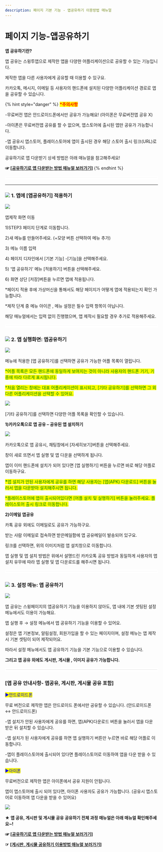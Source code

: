 ```yaml
---
description: 페이지 기본 기능 - 앱공유하기 이용방법 매뉴얼
---
```


# 페이지 기능-앱공유하기

**앱 공유하기란?**

앱 공유는 스윙투앱으로 제작한 앱을 다양한 어플리케이션으로 공유할 수 있는 기능입니다.

제작한 앱을 다른 사용자에게 공유할 때 이용할 수 있구요.

카카오톡, 메시지, 이메일 등 사용자의 핸드폰에 설치된 다양한 어플리케이션 경로로 앱을 공유할 수 있습니다.

{% hint style="danger" %}
<mark style="color:red;">**\*주의사항**</mark>

\-무료버전 앱은 안드로이드폰에서만 공유가 가능해요! (아이폰은 무료버전앱 공유 X)

\-아이폰은 무료버전앱 공유를 할 수 없으며, 앱스토어에 출시된 앱만 공유가 가능합니다.

\-앱 공유시 앱스토어, 플레이스토어에 앱이 출시된 경우 해당 스토어 출시 링크(URL)로 이동합니다.

공유하기로 앱 다운받기 상세 방법은 아래 매뉴얼을 참고해주세요!

**☞ \[**[**공유하기로 앱 다운받는 방법 매뉴얼 보러가기\]**](https://wp.swing2app.co.kr/documentation/appoperation/share-app/)
{% endhint %}

![](../../../.gitbook/assets/수평성.PNG)

***

### ![](https://wp.swing2app.co.kr/wp-content/uploads/2018/09/%EB%8B%A8%EB%9D%BD1-1.png) **1. 앱에 \[앱공유하기] 적용하기**

![](https://wp.swing2app.co.kr/wp-content/uploads/2022/07/%EC%95%B1%EA%B3%B5%EC%9C%A0%ED%95%98%EA%B8%B0-1.png)

앱제작 화면 이동

1\)STEP3 페이지 단계로 이동합니다.

2\)새 메뉴를 만들어주세요. (+모양 버튼 선택하여 메뉴 추가)

3\) 메뉴 이름 입력

4\) 페이지 디자인에서 \[기본 기능] -\[기능]을 선택해주세요.&#x20;

5\) ‘앱 공유하기’ 메뉴 \[적용하기] 버튼을 선택해주세요.

6\) 화면 상단 \[저장]버튼을 누르면 앱에 적용됩니다.

\*페이지 적용 후에 가상머신을 통해서도 해당 페이지가 어떻게 앱에 적용되는지 확인 가능합니다.

\*제작 단계 중 메뉴 아이콘 , 메뉴 설정은 필수 입력 항목이 아닙니다.

해당 매뉴얼에서는 입력 없이 진행했으며, 앱 제작시 필요할 경우 추가로 적용해주세요.

![](../../../.gitbook/assets/수평성.PNG)

### ![](https://wp.swing2app.co.kr/wp-content/uploads/2018/09/%EB%8B%A8%EB%9D%BD1-1.png) **2. 앱 실행화면: 앱공유하기**

![](https://wp.swing2app.co.kr/wp-content/uploads/2022/07/%EC%8A%A4%EC%9C%99%ED%8E%98%EC%9D%B4%EC%A7%80-%EC%95%B1%EA%B3%B5%EC%9C%A0%ED%95%98%EA%B8%B02.png)

메뉴에 적용한 \[앱 공유하기]를 선택하면 공유가 가능한 어플 목록이 열립니다.

<mark style="color:green;">\*어플 목록은 모든 핸드폰에 동일하게 보여지는 것이 아니라 사용자의 핸드폰 기기, 기종에 따라 다르게 표시됩니다.</mark>

<mark style="color:green;">\*처음 열리는 창에는 대표 어플리케이션이 표시되고, \[기타 공유하기]를 선택하면 그 외 다른 어플리케이션을 선택할 수 있어요.</mark>



![](https://wp.swing2app.co.kr/wp-content/uploads/2019/06/%EC%8A%A4%EC%9C%99%ED%8E%98%EC%9D%B4%EC%A7%80-%EC%95%B1%EA%B3%B5%EC%9C%A0%ED%95%98%EA%B8%B04.png)

\[기타 공유하기]를 선택하면 다양한 어플 목록을 확인할 수 있습니다.



**1)카카오톡으로 앱 공유 – 공유된 앱 설치하기**

![](https://wp.swing2app.co.kr/wp-content/uploads/2022/07/%EC%B9%B4%EC%B9%B4%EC%98%A4%EC%95%B1%EA%B3%B5%EC%9C%A0.png)

카카오톡으로 앱 공유시, 채팅창에서 \[자세히보기]버튼을 선택해주세요.

창이 새로 뜨면서 앱 실행 및 앱 다운을 선택하게 됩니다.

앱이 이미 핸드폰에 설치가 되어 있다면 \[앱 실행하기] 버튼을 누르면 바로 해당 어플로 이동하구요.

<mark style="color:green;">**\***</mark><mark style="color:green;">앱 설치가 안된 사용자에게 공유를 하면 해당 사용자는 \[앱(APK) 다운로드] 버튼을 눌러서 앱을 다운받아 설치해주시면 됩니다.</mark>

<mark style="color:green;">\*플레이스토어에 앱이 출시되어있다면  \[어플 설치 및 실행하기] 버튼을 눌러주세요.  플레이스토어 출시 링크로 이동합니다.</mark>



**2)이메일 앱공유**

카톡 공유 외에도 이메일로도 공유가 가능하구요.

받는 사람 이메일로 접속하면 받은메일함에 앱 공유메일이 발송되어 있구요.

링크를 선택하면, 위의 이미지처럼 앱 설치창으로 이동합니다.

앱 실행 및 앱 설치 방법은 위에서 설명드린 카카오톡 공유 방법과 동일하게 사용자의 앱 설치 유무에 따라 앱 실행 및 앱 다운로드를 해주시면 됩니다.

![](../../../.gitbook/assets/수평성.PNG)

### ![](https://wp.swing2app.co.kr/wp-content/uploads/2018/09/%EB%8B%A8%EB%9D%BD1-1.png) **3. 설정 메뉴: 앱 공유하기**

![](https://wp.swing2app.co.kr/wp-content/uploads/2019/06/%EC%8A%A4%EC%9C%99%ED%8E%98%EC%9D%B4%EC%A7%80-%EC%95%B1%EA%B3%B5%EC%9C%A0%ED%95%98%EA%B8%B03.png)

앱 공유는 스윙페이지의 앱공유하기 기능을 이용하지 않아도, 앱 내에 기본 셋팅된 설정 메뉴에서도 이용이 가능해요.

앱 실행 후 → 설정 메뉴에서 앱 공유하기 기능을 이용할 수 있어요.

설정은 앱 기본정보, 알림설정, 회원가입을 할 수 있는 페이지이며, 설정 메뉴는 앱 제작시 기본 셋팅이 되어 제작되어요.

따라서 설정 메뉴에서도 앱 공유하기 기능을 기본 기능으로 이용할 수 있습니다.

**그리고 앱 공유 외에도 게시판, 게시물 , 이미지 공유가 가능합니다.**

![](../../../.gitbook/assets/수평성.PNG)

### **\[앱 공유 안내사항- 앱공유, 게시판, 게시물 공유 포함]**



<mark style="color:blue;">▶</mark><mark style="color:green;"><mark style="color:blue;">안드로이드폰<mark style="color:blue;"></mark>

무료 버전으로 제작한 앱은 안드로이드 폰에서만 공유할 수 있습니다. (안드로이드폰 ↔ 안드로이드폰)

\-앱 설치가 안된 사용자에게 공유를 하면, 앱(APK)다운로드 버튼을 눌러서 앱을 다운 받은 뒤 설치할 수 있습니다.

\-앱 설치가 된 사용자에게 공유를 하면 앱 실행하기 버튼만 누르면 바로 해당 어플로 이동합니다.

\-앱이 플레이스토어에 출시되어 있다면 플레이스토어로 이동하여 앱을 다운 받을 수 있습니다.



<mark style="color:blue;">▶아이폰</mark>

무료버전으로 제작한 앱은 아이폰에서 공유 지원이 안됩니다.

앱이 앱스토어에 출시 되어 있다면, 아이폰 사용자도 공유가 가능합니다. (공유시 앱스토어로 이동하여 앱 다운을 받을 수 있어요)



![](https://wp.swing2app.co.kr/wp-content/uploads/2020/09/%EC%BA%A1%EC%B2%9833.png)

**★ 앱 공유, 게시판 및 게시물 공유 공유하기 전체 과정 매뉴얼은 아래 매뉴얼 확인해주세요\~!**&#x20;

**☞ \[**[**공유하기로 앱 다운받는 방법 매뉴얼 보러가기\]**](https://wp.swing2app.co.kr/documentation/appoperation/share-app/)

**☞** [**\[게시판, 게시물 공유하기 이용방법 매뉴얼 보러가기\]**](https://wp.swing2app.co.kr/documentation/appoperation/board-share/)

